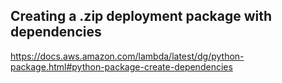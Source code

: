 ## Creating a .zip deployment package with dependencies
https://docs.aws.amazon.com/lambda/latest/dg/python-package.html#python-package-create-dependencies
